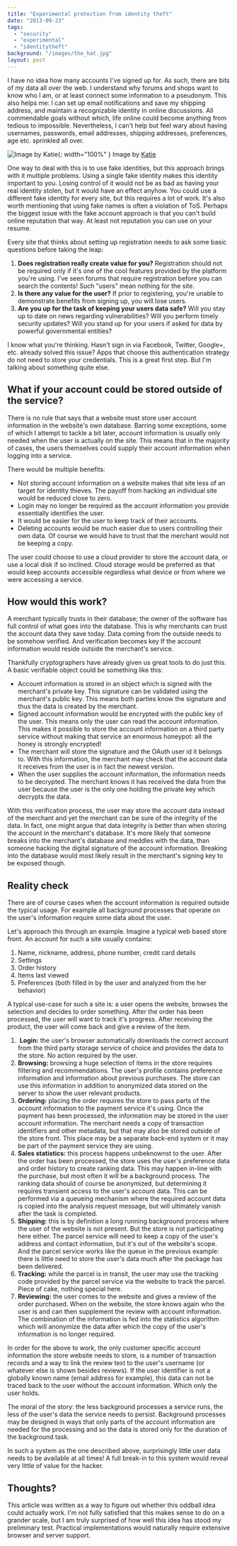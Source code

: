 ```yaml
---
title: "Experimental protection from identity theft"
date: "2013-09-23"
tags: 
  - "security"
  - "experimental"
  - "identitytheft"
background: "/images/the_hat.jpg"
layout: post
---
```


I have no idea how many accounts I've signed up for. As such, there are bits of my data all over the web. I understand why forums and shops want to know who I am, or at least connect some information to a pseudonym. This also helps me: I can set up email notifications and save my shipping address, and maintain a recognizable identity in online discussions. All commendable goals without which, life online could become anything from tedious to impossible. Nevertheless, I can't help but feel wary about having usernames, passwords, email addresses, shipping addresses, preferences, age etc. sprinkled all over.

![Image by Katie](https://images.squarespace-cdn.com/content/v1/52375b95e4b030ffaec4c1f9/1379968402652-NSXU8QEJD5GOVEMPH2MW/2677247505_2c730354ab_b.jpg){: width="100%" }
Image by [Katie](http://www.flickr.com/photos/eightk/2677247505/)


One way to deal with this is to use fake identities, but this approach brings with it multiple problems. Using a single fake identity makes this identity important to you. Losing control of it would not be as bad as having your real identity stolen, but it would have an effect anyhow. You could use a different fake identity for every site, but this requires a lot of work. It's also worth mentioning that using fake names is often a violation of ToS. Perhaps the biggest issue with the fake account approach is that you can't build online reputation that way. At least not reputation you can use on your resume.

Every site that thinks about setting up registration needs to ask some basic questions before taking the leap:

1. **Does registration really create value for you?** Registration should not be required only if it's one of the cool features provided by the platform you're using. I've seen forums that require registration before you can search the contents! Such "users" mean nothing for the site.
2. **Is there any value for the user?** If prior to registering, you're unable to demonstrate benefits from signing up, you will lose users.
3. **Are you up for the task of keeping your users data safe?** Will you stay up to date on news regarding vulnerabilities? Will you perform timely security updates? Will you stand up for your users if asked for data by powerful governmental entities?

I know what you're thinking. Hasn't sign in via Facebook, Twitter, Google+, etc. already solved this issue? Apps that choose this authentication strategy do not need to store your credentials. This is a great first step. But I'm talking about something quite else.

## What if your account could be stored outside of the service? 

There is no rule that says that a website must store user account information in the website's own database. Barring some exceptions, some of which I attempt to tackle a bit later, account information is usually only needed when the user is actually on the site. This means that in the majority of cases, the users themselves could supply their account information when logging into a service.

There would be multiple benefits:

- Not storing account information on a website makes that site less of an target for identity thieves. The payoff from hacking an individual site would be reduced close to zero.
- Login may no longer be required as the account information you provide essentially identifies the user.
- It would be easier for the user to keep track of their accounts.
- Deleting accounts would be much easier due to users controlling their own data. Of course we would have to trust that the merchant would not be keeping a copy.

The user could choose to use a cloud provider to store the account data, or use a local disk if so inclined. Cloud storage would be preferred as that would keep accounts accessible regardless what device or from where we were accessing a service.

## How would this work?

A merchant typically trusts in their database; the owner of the software has full control of what goes into the database. This is why merchants can trust the account data they save today. Data coming from the outside needs to be somehow verified. And verification becomes key If the account information would reside outside the merchant's service.

Thankfully cryptographers have already given us great tools to do just this. A basic verifiable object could be something like this:

- Account information is stored in an object which is signed with the merchant's private key. This signature can be validated using the merchant's public key. This means both parties know the signature and thus the data is created by the merchant.
- Signed account information would be encrypted with the public key of the user. This means only the user can read the account information. This makes it possible to store the account information on a third party service without making that service an enormous honeypot: all the honey is strongly encrypted!
- The merchant will store the signature and the OAuth user id it belongs to. With this information, the merchant may check that the account data it receives from the user is in fact the newest version.
- When the user supplies the account information, the information needs to be decrypted. The merchant knows it has received the data from the user because the user is the only one holding the private key which decrypts the data.

With this verification process, the user may store the account data instead of the merchant and yet the merchant can be sure of the integrity of the data. In fact, one might argue that data integrity is better than when storing the account in the merchant's database. It's more likely that someone breaks into the merchant's database and meddles with the data, than someone hacking the digital signature of the account information. Breaking into the database would most likely result in the merchant's signing key to be exposed though.

## Reality check

There are of course cases when the account information is required outside the typical usage. For example all background processes that operate on the user's information require some data about the user.

Let's approach this through an example. Imagine a typical web based store front. An account for such a site usually contains:

1. Name, nickname, address, phone number, credit card details
2. Settings
3. Order history
4. Items last viewed
5. Preferences (both filled in by the user and analyzed from the her behavior)

A typical use-case for such a site is: a user opens the website, browses the selection and decides to order something. After the order has been processed, the user will want to track it's progress. After receiving the product, the user will come back and give a review of the item.

1.  **Login:** the user's browser automatically downloads the correct account from the third party storage service of choice and provides the data to the store. No action required by the user.
2. **Browsing:** browsing a huge selection of items in the store requires filtering and recommendations. The user's profile contains preference information and information about previous purchases. The store can use this information in addition to anonymized data stored on the server to show the user relevant products.
3. **Ordering:** placing the order requires the store to pass parts of the account information to the payment service it's using. Once the payment has been processed, the information may be stored in the user account information. The merchant needs a copy of transaction identifiers and other metadata, but that may also be stored outside of the store front. This place may be a separate back-end system or it may be part of the payment service they are using.
4. **Sales statistics:** this process happens unbeknownst to the user. After the order has been processed, the store uses the user's preference data and order history to create ranking data. This may happen in-line with the purchase, but most often it will be a background process. The ranking data should of course be anonymized, but determining it requires transient access to the user's account data. This can be performed via a queueing mechanism where the required account data is copied into the analysis request message, but will ultimately vanish after the task is completed.
5. **Shipping:** this is by definition a long running background process where the user of the website is not present. But the store is not participating here either. The parcel service will need to keep a copy of the user's address and contact information, but it's out of the website's scope. And the parcel service works like the queue in the previous example: there is little need to store the user's data much after the package has been delivered.
6. **Tracking:** while the parcel is in transit, the user may use the tracking code provided by the parcel service via the website to track the parcel. Piece of cake, nothing special here.
7. **Reviewing:** the user comes to the website and gives a review of the order purchased. When on the website, the store knows again who the user is and can then supplement the review with account information. The combination of the information is fed into the statistics algorithm which will anonymize the data after which the copy of the user's information is no longer required.

In order for the above to work, the only customer specific account information the store website needs to store, is a number of transaction records and a way to link the review text to the user's username (or whatever else is shown besides reviews). If the user identifier is not a globally known name (email address for example), this data can not be traced back to the user without the account information. Which only the user holds.

The moral of the story: the less background processes a service runs, the less of the user's data the service needs to persist. Background processes may be designed in ways that only parts of the account information are needed for the processing and so the data is stored only for the duration of the background task.

In such a system as the one described above, surprisingly little user data needs to be available at all times! A full break-in to this system would reveal very little of value for the hacker.

## Thoughts?

This article was written as a way to figure out whether this oddball idea could actually work. I'm not fully satisfied that this makes sense to do on a grander scale, but I am truly surprised of how well this idea has stood my preliminary test. Practical implementations would naturally require extensive browser and server support.
